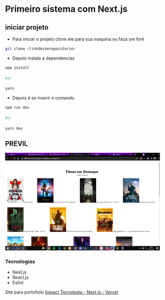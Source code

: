 # Primeiro sistema com Next.js

## iniciar projeto
- Para iniciar o projeto clone ele para sua maquina ou faça um fork

```bash
git clone <linkdesserepositorio>
```
- Depois instale a dependencias

```bash
npm install 

#or

yarn
```
- Depois é so inserir o comando
```bash
npm run dev

#or

yarn dev
```

## PREVIL

![image](public/apifilmes.png)

### Tecnologias

- Next.js
- React.js
- Eslint


Site para portofolio [Impact Tecnologia - Next.js - Vercel](http://impacttecnologia.online)
